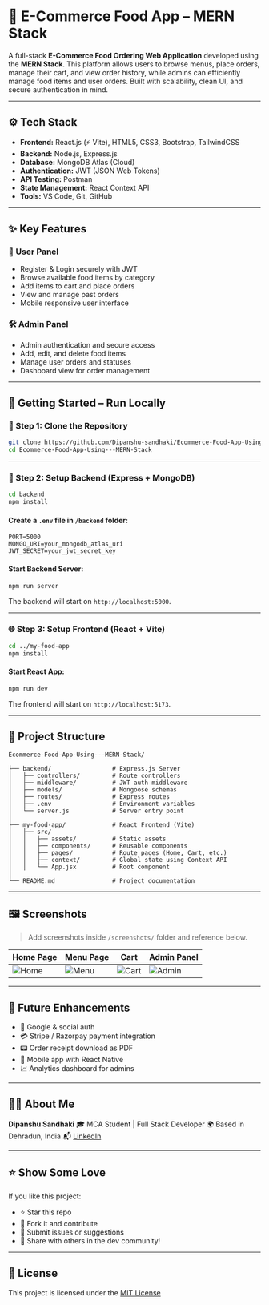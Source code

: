 # 🍔 E-Commerce Food App – MERN Stack

A full-stack **E-Commerce Food Ordering Web Application** developed using the **MERN Stack**. This platform allows users to browse menus, place orders, manage their cart, and view order history, while admins can efficiently manage food items and user orders. Built with scalability, clean UI, and secure authentication in mind.

---

## ⚙️ Tech Stack

* **Frontend:** React.js (⚡ Vite), HTML5, CSS3, Bootstrap, TailwindCSS
* **Backend:** Node.js, Express.js
* **Database:** MongoDB Atlas (Cloud)
* **Authentication:** JWT (JSON Web Tokens)
* **API Testing:** Postman
* **State Management:** React Context API
* **Tools:** VS Code, Git, GitHub

---

## ✨ Key Features

### 👤 User Panel

* Register & Login securely with JWT
* Browse available food items by category
* Add items to cart and place orders
* View and manage past orders
* Mobile responsive user interface

### 🛠️ Admin Panel

* Admin authentication and secure access
* Add, edit, and delete food items
* Manage user orders and statuses
* Dashboard view for order management

---

## 🚀 Getting Started – Run Locally

### 🔽 Step 1: Clone the Repository

```bash
git clone https://github.com/Dipanshu-sandhaki/Ecommerce-Food-App-Using---MERN-Stack.git
cd Ecommerce-Food-App-Using---MERN-Stack
```

---

### 🧱 Step 2: Setup Backend (Express + MongoDB)

```bash
cd backend
npm install
```

#### Create a `.env` file in `/backend` folder:

```env
PORT=5000
MONGO_URI=your_mongodb_atlas_uri
JWT_SECRET=your_jwt_secret_key
```

#### Start Backend Server:

```bash
npm run server
```

The backend will start on `http://localhost:5000`.

---

### 🌐 Step 3: Setup Frontend (React + Vite)

```bash
cd ../my-food-app
npm install
```

#### Start React App:

```bash
npm run dev
```

The frontend will start on `http://localhost:5173`.

---

## 📁 Project Structure

```
Ecommerce-Food-App-Using---MERN-Stack/
️
├── backend/                 # Express.js Server
│   ├── controllers/         # Route controllers
│   ├── middleware/          # JWT auth middleware
│   ├── models/              # Mongoose schemas
│   ├── routes/              # Express routes
│   ├── .env                 # Environment variables
│   └── server.js            # Server entry point
│
├── my-food-app/             # React Frontend (Vite)
│   ├── src/
│   │   ├── assets/          # Static assets
│   │   ├── components/      # Reusable components
│   │   ├── pages/           # Route pages (Home, Cart, etc.)
│   │   ├── context/         # Global state using Context API
│   │   └── App.jsx          # Root component
│
└── README.md                # Project documentation
```

---

## 🖼️ Screenshots

> Add screenshots inside `/screenshots/` folder and reference below.

| Home Page                     | Menu Page                     | Cart                          | Admin Panel                     |
| ----------------------------- | ----------------------------- | ----------------------------- | ------------------------------- |
| ![Home](my-food-app/screenshots/home.png) | ![Menu](my-food-app/screenshots/menu.png) | ![Cart](my-food-app/screenshots/cart.png) | ![Admin](my-food-app/screenshots/admin.png) |


---

## 🔧 Future Enhancements

* 🔐 Google & social auth
* 💳 Stripe / Razorpay payment integration
* 📟 Order receipt download as PDF
* 📲 Mobile app with React Native
* 📈 Analytics dashboard for admins

---

## 🙋‍♂️ About Me

**Dipanshu Sandhaki**
🎓 MCA Student | Full Stack Developer
🌍 Based in Dehradun, India
📬 [LinkedIn](https://www.linkedin.com/in/dipanshusandhaki)

---

## ⭐ Show Some Love

If you like this project:

* ⭐ Star this repo
* 🍝 Fork it and contribute
* 🐞 Submit issues or suggestions
* 📢 Share with others in the dev community!

---

## 📜 License

This project is licensed under the [MIT License](LICENSE)
